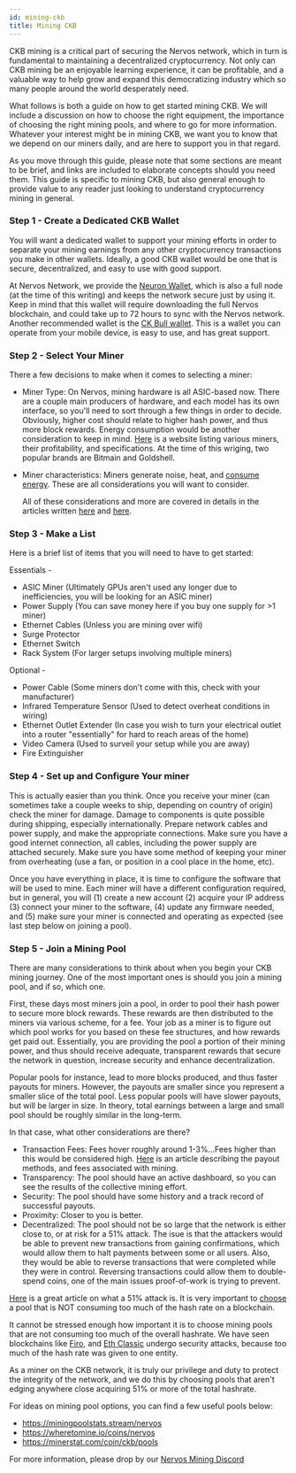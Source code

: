 ```yaml
---
id: mining-ckb
title: Mining CKB
---
```


CKB mining is a critical part of securing the Nervos network, which in turn is fundamental to maintaining a decentralized cryptocurrency.  Not only can CKB mining be an enjoyable learning experience, it can be profitable, and a valuable way to help grow and expand this democratizing industry which so many people around the world desperately need. 

What follows is both a guide on how to get started mining CKB.  We will include a discussion on how to choose the right equipment, the importance of choosing the right mining pools, and where to go for more information.  Whatever your interest might be in mining CKB, we want you to know that we depend on our miners daily, and are here to support you in that regard.

As you move through this guide, please note that some sections are meant to be brief, and links are included to elaborate concepts should you need them.  This guide is specific to mining CKB, but also general enough to provide value to any reader just looking to understand cryptocurrency mining in general.

### Step 1 - Create a Dedicated CKB Wallet
You will want a dedicated wallet to support your mining efforts in order to separate your mining earnings from any other cryptocurrency transactions you make in other wallets.  Ideally, a good CKB wallet would be one that is secure, decentralized, and easy to use with good support.  

At Nervos Network, we provide the [Neuron Wallet](https://docs.nervos.org/docs/basics/guides/crypto%20wallets/neuron/), which is also a full node (at the time of this writing) and keeps the network secure just by using it. Keep in mind that this wallet will require downloading the full Nervos blockchain, and could take up to 72 hours to sync with the Nervos network.  Another recommended wallet is the [CK Bull wallet](https://ckbull.app/).  This is a wallet you can operate from your mobile device, is easy to use, and has great support.

### Step 2 - Select Your Miner
There a few decisions to make when it comes to selecting a miner:

- Miner Type: On Nervos, mining hardware is all ASIC-based now. There are a couple main
producers of hardware, and each model has its own interface, so you'll need to sort through a few things in order to decide.  Obviously, higher cost should relate to higher hash power, and thus more block rewards.  Energy consumption would be another consideration to keep in mind.  [Here](https://www.asicminervalue.com/) is a website listing various miners, their profitability, and specifications.  At the time of this wriging, two popular brands are Bitmain and Goldshell.
  
- Miner characteristics: Miners generate noise, heat, and [consume energy](https://www.reddit.com/r/NervosNetwork/comments/nb2yzw/ckb_proof_of_work_energy_consumptions/).  These are all considerations you will want to consider. 
  
  All of these considerations and more are covered in details in the articles written [here](https://www.cryptowendyo.com/should-i-start-mining-cryptocurrency/) and [here](https://www.cryptowendyo.com/should-i-start-mining-cryptocurrency-part-2/).


### Step 3 - Make a List

Here is a brief list of items that you will need to have to get started:

Essentials -
- ASIC Miner (Ultimately GPUs aren't used any longer due to inefficiencies, you will be looking for an ASIC miner)
- Power Supply (You can save money here if you buy one supply for >1 miner)
- Ethernet Cables (Unless you are mining over wifi)
- Surge Protector
- Ethernet Switch 
- Rack System (For larger setups involving multiple miners)
  
Optional - 
- Power Cable (Some miners don't come with this, check with your manufacturer)
- Infrared Temperature Sensor (Used to detect overheat conditions in wiring)
- Ethernet Outlet Extender (In case you wish to turn your electrical outlet into a router "essentially" for hard to reach areas of the home)
- Video Camera (Used to surveil your setup while you are away)
- Fire Extinguisher

### Step 4 - Set up and Configure Your miner
This is actually easier than you think. Once you receive your miner (can sometimes take a couple weeks to ship, depending on country of origin) check the miner for damage.  Damage to components is quite possible during shipping, especially internationally. Prepare network cables and power supply, and make the appropriate connections.  Make sure you have a good internet connection, all cables, including the power supply are attached securely. Make sure you have some method of keeping your miner from overheating (use a fan, or position in a cool place in the home, etc).

Once you have everything in place, it is time to configure the software that will be used to mine. Each miner will have a different configuration required, but in general, you will (1) create a new account (2) acquire your IP address (3) connect your miner to the software, (4) update any firmware needed, and (5) make sure your miner is connected and operating as expected (see last step below on joining a pool).

### Step 5 - Join a Mining Pool
There are many considerations to think about when you begin your CKB mining journey.  One of the most important ones is should you join a mining pool, and if so, which one.

First, these days most miners join a pool, in order to pool their hash power to secure more block rewards.  These rewards are then distributed to the miners via various scheme, for a fee.  Your job as a miner is to figure out which pool works for you based on these fee structures, and how rewards get paid out.  Essentially, you are providing the pool a portion of their mining power, and thus should receive adequate, transparent rewards that secure the network in question, increase security and enhance decentralization.

Popular pools for instance, lead to more blocks produced, and thus faster payouts for miners.  However, the payouts are smaller since you represent a smaller slice of the total pool. Less popular pools will have slower payouts, but will be larger in size. In theory, total earnings between a large and small pool should be roughly similar in the long-term.

In that case, what other considerations are there?

- Transaction Fees: Fees hover roughly around 1-3%...Fees higher than this would be considered high.  [Here](https://medium.com/luxor/mining-pool-payment-methods-pps-vs-pplns-ac699f44149f) is an article describing the payout methods, and fees associated with mining.
- Transparency: The pool should have an active dashboard, so you can see the results of the collective mining effort.
- Security: The pool should have some history and a track record of successful payouts.
- Proximity: Closer to you is better.
- Decentralized: The pool should not be so large that the network is either close to, or at risk for a 51% attack.  The isue is that the attackers would be able to prevent new transactions from gaining confirmations, which would allow them to halt payments between some or all users. Also, they would be able to reverse transactions that were completed while they were in control. Reversing transactions could allow them to double-spend coins, one of the main issues proof-of-work is trying to prevent.

[Here](https://99bitcoins.com/51-percent-attack/) is a great article on what a 51% attack is. It is very important to [choose](https://www.investopedia.com/tech/how-choose-cryptocurrency-mining-pool/) a pool that is NOT consuming too much of the hash rate on a blockchain. 

It cannot be stressed enough how important it is to choose mining pools that are not consuming too much of the overall hashrate.  We have seen blockchains like [Firo](https://decrypt.co/54751/firo-gets-hit-by-51-attack-300-blocks-rolled-back), and [Eth Classic](https://www.coindesk.com/markets/2020/08/29/ethereum-classic-hit-by-third-51-attack-in-a-month/) undergo security attacks, because too much of the hash rate was given to one entity.  

As a miner on the CKB network, it is truly our privilege and duty to protect the integrity of the network, and we do this by choosing pools that aren't edging anywhere close acquiring 51% or more of the total hashrate.

For ideas on mining pool options, you can find a few useful pools below:
- https://miningpoolstats.stream/nervos
- https://wheretomine.io/coins/nervos
- https://minerstat.com/coin/ckb/pools

For more information, please drop by our [Nervos Mining Discord](https://discord.com/channels/657799690070523914/671647273603694625)